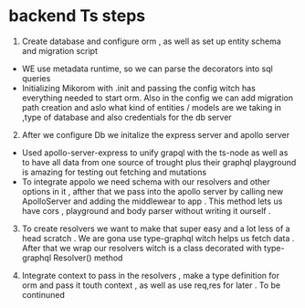 # backend Ts steps

1. Create database and configure orm , as well as set up entity schema and migration script

- WE use metadata runtime, so we can parse the decorators into sql queries
- Initializing Mikorom with .init and passing the config witch has everything needed to start orm. Also in the config we can add migration path creation and aslo what kind of entities / models are we taking in ,type of database and also credentials for the db server

2. After we configure Db we initalize the express server and apollo server

- Used apollo-server-express to unify grapql with the ts-node as well as to have all data from one source of trought plus their graphql playground is amazing for testing out fetching and mutations
- To integrate appolo we need schema with our resolvers and other options in it , afther that we pass into the apollo server by calling new ApolloServer and adding the middlewear to app . This method lets us have cors , playground and body parser without writing it ourself .

3. To create resolvers we want to make that super easy and a lot less of a head scratch . We are gona use type-graphql witch helps us fetch data . After that we wrap our resolvers witch is a class decorated with type-graphql Resolver() method

4. Integrate context to pass in the resolvers , make a type definition for orm and pass it touth context , as well as use req,res for later . To be continuned
